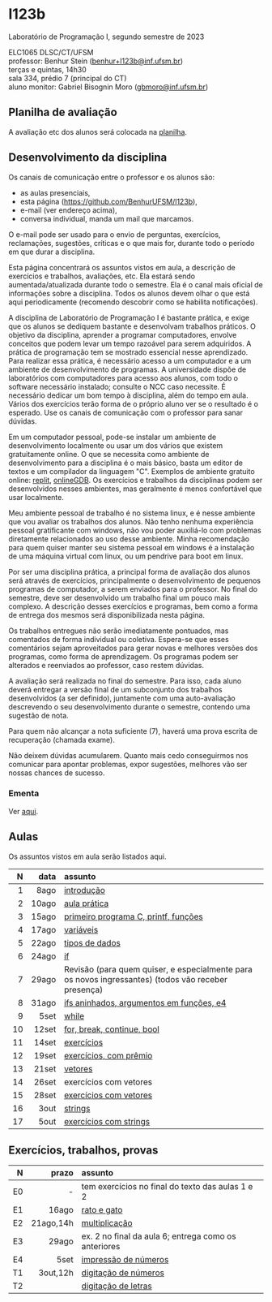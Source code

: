 # l123b
Laboratório de Programação I, segundo semestre de 2023

ELC1065 DLSC/CT/UFSM\
professor: Benhur Stein 
([benhur+l123b@inf.ufsm.br](mailto:benhur%2bl123b@inf.ufsm.br))\
terças e quintas, 14h30\
sala 334, prédio 7 (principal do CT)\
aluno monitor: Gabriel Bisognin Moro ([gbmoro@inf.ufsm.br](mailto:gbmoro@inf.ufsm.br))

## Planilha de avaliação

A avaliação etc dos alunos será colocada na [planilha](https://docs.google.com/spreadsheets/d/19klCrQyGFX9sVlwNINaQz8MRO1kquNxufTVIpa0xCv0/edit?usp=sharing).

## Desenvolvimento da disciplina

Os canais de comunicação entre o professor e os alunos são:
- as aulas presenciais,
- esta página (<https://github.com/BenhurUFSM/l123b>),
- e-mail (ver endereço acima),
- conversa individual, manda um mail que marcamos.

O e-mail pode ser usado para o envio de perguntas, exercícios, reclamações, sugestões, críticas e o que mais for, durante todo o período em que durar a disciplina.

Esta página concentrará os assuntos vistos em aula, a descrição de exercícios e trabalhos, avaliações, etc. Ela estará sendo aumentada/atualizada durante todo o semestre. Ela é o canal mais oficial de informações sobre a disciplina. Todos os alunos devem olhar o que está aqui periodicamente (recomendo descobrir como se habilita notificações).

A disciplina de Laboratório de Programação I é bastante prática, e exige que os alunos se dediquem bastante e desenvolvam trabalhos práticos.
O objetivo da disciplina, aprender a programar computadores, envolve conceitos que podem levar um tempo razoável para serem adquiridos.
A prática de programação tem se mostrado essencial nesse aprendizado.
Para realizar essa prática, é necessário acesso a um computador e a um ambiente de desenvolvimento de programas.
A universidade dispõe de laboratórios com computadores para acesso aos alunos, com todo o software necessário instalado; consulte o NCC caso necessite.
É necessário dedicar um bom tempo à disciplina, além do tempo em aula. Vários dos exercícios terão forma de o próprio aluno ver se o resultado é o esperado. 
Use os canais de comunicação com o professor para sanar dúvidas.

Em um computador pessoal, pode-se instalar um ambiente de desenvolvimento localmente ou usar um dos vários que existem gratuitamente online.
O que se necessita como ambiente de desenvolvimento para a disciplina é o mais básico, basta um editor de textos e um compilador da linguagem "C".
Exemplos de ambiente gratuito online: [replit](https://www.replit.com), [onlineGDB](https://www.onlinegdb.com).
Os exercícios e trabalhos da disciplinas podem ser desenvolvidos nesses ambientes, mas geralmente é menos confortável que usar localmente.

Meu ambiente pessoal de trabalho é no sistema linux, e é nesse ambiente que vou avaliar os trabalhos dos alunos.
Não tenho nenhuma experiência pessoal gratificante com windows, não vou poder auxiliá-lo com problemas diretamente relacionados ao uso desse ambiente.
Minha recomendação para quem quiser manter seu sistema pessoal em windows é a instalação de uma máquina virtual com linux, ou um pendrive para boot em linux.

Por ser uma disciplina prática, a principal forma de avaliação dos alunos será através de exercícios, principalmente o desenvolvimento de pequenos programas de computador, a serem enviados para o professor. No final do semestre, deve ser desenvolvido um trabalho final um pouco mais complexo.
A descrição desses exercícios e programas, bem como a forma de entrega dos mesmos será disponibilizada nesta página.

Os trabalhos entregues não serão imediatamente pontuados, mas comentados de forma individual ou coletiva.
Espera-se que esses comentários sejam aproveitados para gerar novas e melhores versões dos programas, como forma de aprendizagem. 
Os programas podem ser alterados e reenviados ao professor, caso restem dúvidas.

A avaliação será realizada no final do semestre. Para isso, cada aluno deverá entregar a versão final de um subconjunto dos trabalhos desenvolvidos (a ser definido), juntamente com uma auto-avaliação descrevendo o seu desenvolvimento durante o semestre, contendo uma sugestão de nota.

Para quem não alcançar a nota suficiente (7), haverá uma prova escrita de recuperação (chamada exame).

Não deixem dúvidas acumularem.
Quanto mais cedo conseguirmos nos comunicar para apontar problemas, expor sugestões, melhores vão ser nossas chances de sucesso.

### Ementa

Ver [aqui](https://www.ufsm.br/ementario/disciplinas/ELC1065/).

##  Aulas 

Os assuntos vistos em aula serão listados aqui.

|    N |   data | assunto
| ---: | -----: | :--------
|    1 |  8ago  | [introdução](Aulas/01.md)
|    2 |  10ago | [aula prática](Aulas/02.md)
|    3 |  15ago | [primeiro programa C, printf, funções](Aulas/03.md)
|    4 |  17ago | [variáveis](Aulas/04.md)
|    5 |  22ago | [tipos de dados](Aulas/05.md)
|    6 |  24ago | [if](Aulas/06.md)
|    7 |  29ago | Revisão (para quem quiser, e especialmente para os novos ingressantes) (todos vão receber presença)
|    8 |  31ago | [ifs aninhados, argumentos em funções, e4](Aulas/08.md)
|    9 |   5set | [while](Aulas/09.md)
|   10 |  12set | [for, break, continue, bool](Aulas/10.md)
|   11 |  14set | [exercícios](Aulas/11.md)
|   12 |  19set | [exercícios, com prêmio](Aulas/12.md)
|   13 |  21set | [vetores](Aulas/13.md)
|   14 |  26set | exercícios com vetores
|   15 |  28set | [exercícios com vetores](Aulas/15.md)
|   16 |   3out | [strings](Aulas/16.md)
|   17 |   5out | [exercícios com strings](Aulas/17.md)

## Exercícios, trabalhos, provas

|     N |     prazo | assunto
| ----: | --------: | :-----------
|    E0 | -         | tem exercícios no final do texto das aulas 1 e 2
|    E1 | 16ago     | [rato e gato](Exercicios/e1)
|    E2 | 21ago,14h | [multiplicação](Exercicios/e2)
|    E3 | 29ago     | ex. 2 no final da aula 6; entrega como os anteriores
|    E4 | 5set      | [impressão de números](Exercicios/e4)
|    T1 | 3out,12h  | [digitação de números](Trabalhos/t1)
|    T2 |           | [digitação de letras](Trabalhos/t2)

